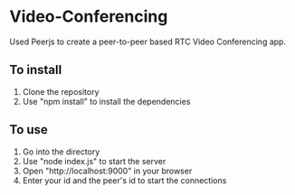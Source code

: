 # Video-Conferencing
Used Peerjs to create a peer-to-peer based RTC Video Conferencing app.
## To install
  1) Clone the repository
  2) Use "npm install" to install the dependencies

## To use
  1) Go into the directory
  2) Use "node index.js" to start the server
  4) Open "http://localhost:9000" in your browser
  5) Enter your id and the peer's id to start the connections
